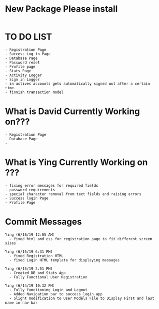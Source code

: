 # New Package Please install
```
```

# TO DO LIST
```
- Registration Page
- Success Log in Page
- Database Page
- Password reset
- Profile page
- Stats Page
- Activity Logger
- Sign in Logger
- in actives accounts gets automatically signed out after a certain time.
- finnish transaction model
```



# What is David Currently Working on???
```
- Registration Page
- Database Page
- 
```

# What is Ying Currently Working on ???
```
- fixing error messages for required fields
- password requirements
- special character removal from text fields and raising errors
- Success login Page
- Profile Page
```

# Commit Messages
```
Ying (6/16/19 12:05 AM)
  - fixed html and css for registration page to fit different screen sizes

Ying (6/15/19 6:31 PM)
  - fixed Registration HTML
  - fixed Login HTML template for displaying messages

Ying (6/15/19 2:51 PM)
  - Created DB and Stats App
  - Fully Functional User Registration  

Ying (6/14/19 10:32 PM)
  - Fully functioning Login and Logout
  - Added Navigation bar to success_login app
  - Slight modification to User Models File to Display First and last name in nav bar
```
